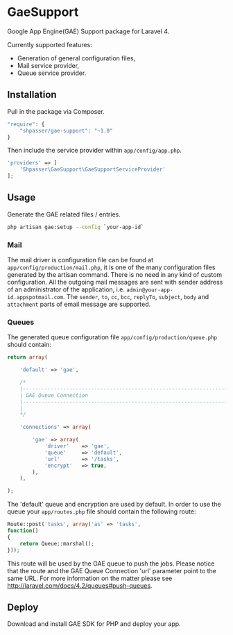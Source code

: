 # GaeSupport

Google App Engine(GAE) Support package for Laravel 4.

Currently supported features:
- Generation of general configuration files,
- Mail service provider,
- Queue service provider.


## Installation

Pull in the package via Composer.

```js
"require": {
    "shpasser/gae-support": "~1.0"
}
```

Then include the service provider within `app/config/app.php`.

```php
'providers' => [
    'Shpasser\GaeSupport\GaeSupportServiceProvider'
];
```

## Usage

Generate the GAE related files / entries.

 ```bash
 php artisan gae:setup --config `your-app-id`
 ```

### Mail

The mail driver is configuration file can be found at `app/config/production/mail.php`,
it is one of the many configuration files generated by the artisan command. There is
no need in any kind of custom configuration. All the outgoing mail messages are sent
with sender address of an administrator of the application, i.e. `admin@your-app-id.appspotmail.com`.
The `sender`, `to`, `cc`, `bcc`, `replyTo`, `subject`, `body` and `attachment` 
parts of email message are supported. 

### Queues

The generated queue configuration file `app/config/production/queue.php` should contain:

```php
return array(

	'default' => 'gae',

	/*
	|--------------------------------------------------------------------------
	| GAE Queue Connection
	|--------------------------------------------------------------------------
	|
	*/

	'connections' => array(

		'gae' => array(
			'driver'	=> 'gae',
			'queue'		=> 'default',
			'url'		=> '/tasks',
			'encrypt'	=> true,
		),
	),

);
```

The 'default' queue and encryption are used by default. 
In order to use the queue your `app/routes.php` file should contain the following route:

```php
Route::post('tasks', array('as' => 'tasks',
function()
{
	return Queue::marshal();
}));
```
  
This route will be used by the GAE queue to push the jobs. Please notice that the route
and the GAE Queue Connection 'url' parameter point to the same URL.
For more information on the matter please see http://laravel.com/docs/4.2/queues#push-queues.

## Deploy

Download and install GAE SDK for PHP and deploy your app.